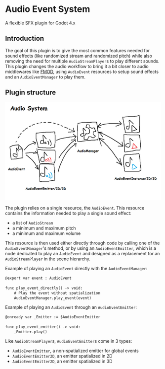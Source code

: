 # Audio Event System
A flexible SFX plugin for Godot 4.x

## Introduction

The goal of this plugin is to give the most common features needed for sound effects (like randomized stream and randomized pitch) while also removing the need for multiple `AudioStreamPlayer`s to play different sounds. This plugin changes the audio workflow to bring it a bit closer to audio middlewares like [FMOD](https://fmod.com/), using `AudioEvent` resources to setup sound effects and an `AudioEventManager` to play them.

## Plugin structure
![a beautiful graph to explain the structure of the plugin, that may or may not have been made in ms-paint](/addons/audio_event_system/docs/addon_structure.png)

The plugin relies on a single resource, the `AudioEvent`. This resource contains the information needed to play a single sound effect:
- a list of `AudioStream`
- a minimum and maximum pitch
- a minimum and maximum volume

This resource is then used either directly through code by calling one of the `AudioEventManager`'s method, or by using an `AudioEventEmitter`, which is a node dedicated to play an `AudioEvent` and designed as a replacement for an `AudioStreamPlayer` in the scene hierarchy.

Example of playing an `AudioEvent` directly with the `AudioEventManager`:
```
@export var event : AudioEvent

func play_event_directly() -> void:
    # Play the event without spatialization
    AudioEventManager.play_event(event)
```
Example of playing an `AudioEvent` through an `AudioEventEmitter`:
```
@onready var _Emitter := $AudioEventEmitter

func play_event_emitter() -> void:
    _Emitter.play()
```

Like `AudioStreamPlayer`s, `AudioEventEmitter`s come in 3 types:
- `AudioEventEmitter`, a non-spatialized emitter for global events
- `AudioEventEmitter2D`, an emitter spatialized in 2D
- `AudioEventEmitter2D`, an emitter spatialized in 3D